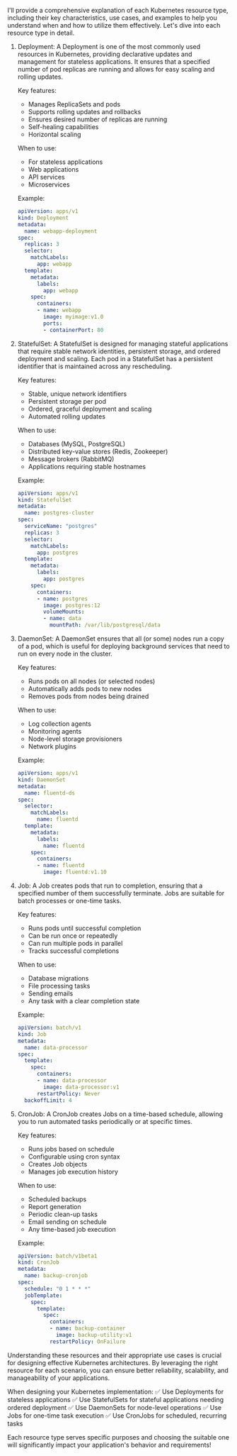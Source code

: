 I'll provide a comprehensive explanation of each Kubernetes resource type, including their key characteristics, use cases, and examples to help you understand when and how to utilize them effectively. Let's dive into each resource type in detail.

1. Deployment:
   A Deployment is one of the most commonly used resources in Kubernetes, providing declarative updates and management for stateless applications. It ensures that a specified number of pod replicas are running and allows for easy scaling and rolling updates.

   Key features:
   - Manages ReplicaSets and pods
   - Supports rolling updates and rollbacks
   - Ensures desired number of replicas are running
   - Self-healing capabilities
   - Horizontal scaling

   When to use:
   - For stateless applications
   - Web applications
   - API services
   - Microservices

   Example:
   ```yaml
   apiVersion: apps/v1
   kind: Deployment
   metadata:
     name: webapp-deployment
   spec:
     replicas: 3
     selector:
       matchLabels:
         app: webapp
     template:
       metadata:
         labels:
           app: webapp
       spec:
         containers:
         - name: webapp
           image: myimage:v1.0
           ports:
           - containerPort: 80
   ```

2. StatefulSet:
   A StatefulSet is designed for managing stateful applications that require stable network identities, persistent storage, and ordered deployment and scaling. Each pod in a StatefulSet has a persistent identifier that is maintained across any rescheduling.

   Key features:
   - Stable, unique network identifiers
   - Persistent storage per pod
   - Ordered, graceful deployment and scaling
   - Automated rolling updates

   When to use:
   - Databases (MySQL, PostgreSQL)
   - Distributed key-value stores (Redis, Zookeeper)
   - Message brokers (RabbitMQ)
   - Applications requiring stable hostnames

   Example:
   ```yaml
   apiVersion: apps/v1
   kind: StatefulSet
   metadata:
     name: postgres-cluster
   spec:
     serviceName: "postgres"
     replicas: 3
     selector:
       matchLabels:
         app: postgres
     template:
       metadata:
         labels:
           app: postgres
       spec:
         containers:
         - name: postgres
           image: postgres:12
           volumeMounts:
           - name: data
             mountPath: /var/lib/postgresql/data
   ```

3. DaemonSet:
   A DaemonSet ensures that all (or some) nodes run a copy of a pod, which is useful for deploying background services that need to run on every node in the cluster.

   Key features:
   - Runs pods on all nodes (or selected nodes)
   - Automatically adds pods to new nodes
   - Removes pods from nodes being drained

   When to use:
   - Log collection agents
   - Monitoring agents
   - Node-level storage provisioners
   - Network plugins

   Example:
   ```yaml
   apiVersion: apps/v1
   kind: DaemonSet
   metadata:
     name: fluentd-ds
   spec:
     selector:
       matchLabels:
         name: fluentd
     template:
       metadata:
         labels:
           name: fluentd
       spec:
         containers:
         - name: fluentd
           image: fluentd:v1.10
   ```

4. Job:
   A Job creates pods that run to completion, ensuring that a specified number of them successfully terminate. Jobs are suitable for batch processes or one-time tasks.

   Key features:
   - Runs pods until successful completion
   - Can be run once or repeatedly
   - Can run multiple pods in parallel
   - Tracks successful completions

   When to use:
   - Database migrations
   - File processing tasks
   - Sending emails
   - Any task with a clear completion state

   Example:
   ```yaml
   apiVersion: batch/v1
   kind: Job
   metadata:
     name: data-processor
   spec:
     template:
       spec:
         containers:
         - name: data-processor
           image: data-processor:v1
         restartPolicy: Never
     backoffLimit: 4
   ```

5. CronJob:
   A CronJob creates Jobs on a time-based schedule, allowing you to run automated tasks periodically or at specific times.

   Key features:
   - Runs jobs based on schedule
   - Configurable using cron syntax
   - Creates Job objects
   - Manages job execution history

   When to use:
   - Scheduled backups
   - Report generation
   - Periodic clean-up tasks
   - Email sending on schedule
   - Any time-based job execution

   Example:
   ```yaml
   apiVersion: batch/v1beta1
   kind: CronJob
   metadata:
     name: backup-cronjob
   spec:
     schedule: "0 1 * * *"
     jobTemplate:
       spec:
         template:
           spec:
             containers:
             - name: backup-container
               image: backup-utility:v1
             restartPolicy: OnFailure
   ```

Understanding these resources and their appropriate use cases is crucial for designing effective Kubernetes architectures. By leveraging the right resource for each scenario, you can ensure better reliability, scalability, and manageability of your applications.

When designing your Kubernetes implementation:
✅ Use Deployments for stateless applications
✅ Use StatefulSets for stateful applications needing ordered deployment
✅ Use DaemonSets for node-level operations
✅ Use Jobs for one-time task execution
✅ Use CronJobs for scheduled, recurring tasks

Each resource type serves specific purposes and choosing the suitable one will significantly impact your application's behavior and requirements!
